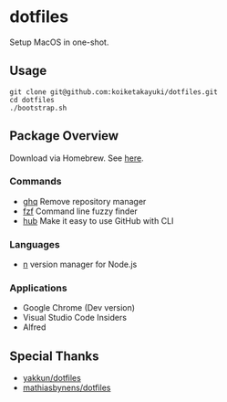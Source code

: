 # dotfiles
Setup MacOS in one-shot.

## Usage

```shell
git clone git@github.com:koiketakayuki/dotfiles.git
cd dotfiles
./bootstrap.sh
```

## Package Overview
Download via Homebrew. See [here](https://github.com/koiketakayuki/dotfiles/blob/master/.Brewfile).

### Commands
- [ghq](https://github.com/motemen/ghq) Remove repository manager
- [fzf](https://github.com/junegunn/fzf) Command line fuzzy finder
- [hub](https://github.com/github/hub) Make it easy to use GitHub with CLI

### Languages
- [n](https://github.com/tj/n) version manager for Node.js

### Applications
- Google Chrome (Dev version)
- Visual Studio Code Insiders
- Alfred

## Special Thanks
- [yakkun/dotfiles](https://github.com/yakkun/dotfiles)
- [mathiasbynens/dotfiles](https://github.com/mathiasbynens/dotfiles)